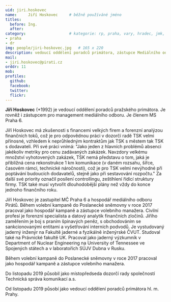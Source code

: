 ```yaml
---
uid: jiri.hoskovec
name:     Jiří Hoskovec  	# běžně používáné jméno
titles:
  before: Ing. 
  after:
category:                 	# kategorie: rp, praha, vary, hradec, jmk, senat
- praha
- dr
img: people/jiri-hoskovec.jpg   # 165 x 220
description: vedoucí oddělení poradců primátora, zástupce Mediálního odboru Pirátů, zastupitel na Praze 6      	# kratký popis, max 160 znaků
mail:
- jiri.hoskovec@pirati.cz
orddr: 11
mob:
profiles:
  github:       
  facebook:
  twitter: 		  
  flickr:		  
---
```


**Jiří Hoskovec** (*1992) je vedoucí oddělení poradců pražského primátora. Je rovněž i zástupcem pro management mediálního odboru. Je členem MS Praha 6. 

Jiří Hoskovec má zkušenosti s financemi velkých firem a forenzní analýzou finančních toků, což je pro odpovědnou práci v dozorčí radě TSK velmi přínosné, vzhledem k neprůhledným kontraktům jak TSK s městem tak TSK s dodavateli. Při své práci vnímá: "Jako jeden z hlavních problémů absenci jakékoliv metriky pro cenu zadávaných zakázek. Navzdory velkému množství vyhotovených zakázek, TSK nemá představu o tom, jaká je přibližná cena rekonstrukce 1 km komunikace (v daném rozsahu, šířce, časovém rámci, technické náročnosti), což je pro TSK velmi nevýhodné při poptávání budoucích dodavatelů, stejně jako při sestavování rozpočtu." Za další své priority označil posílení controllingu, zeštíhlení řídící struktury firmy. TSK také musí vytvořit dlouhodobější plány než vždy do konce jednoho finančního roku. 

Jiří Hoskovec je zastupitel MČ Praha 6 a hospodář mediálního odboru Pirátů. Během volební kampaně do Poslanecké sněmovny v roce 2017 pracoval jako hospodář kampaně a zástupce volebního manažera. Civilní profesí je forenzní specialista a datový analytik finančních zločinů. Jiřího zaměřením je boj s praním špinavých peněz, s obchodováním se sankcionovanými entitami a vyšetřování interních podvodů. Je vystudovaný jaderný inženýr na Fakultě jaderné a fyzikálně inženýrské ČVUT. Studoval také na Právnické fakultě UK. Pracoval jako jaderný výzkumník v Department of Nuclear Engineering na University of Tennessee ve Spojených státech a v laboratořích SÚJV Dubna v Rusku.

Během volební kampaně do Poslanecké sněmovny v roce 2017 pracoval jako hospodář kampaně a zástupce volebního manažera.

Do listopadu 2019 působil jako místopředseda dozorčí rady společností Technická správa komunikací a.s.

Od listopadu 2019 působí jako vedoucí oddělení poradců primátora hl. m. Prahy.

<!--
### Další informace

* Název pozice: 
* Náplň pozice
* Profesní životopis:
* Výběrové řízení na uvedenou pozici:
* Smlouva mezi 
-->
